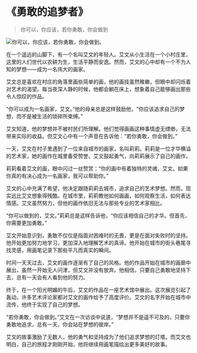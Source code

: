 # 《勇敢的追梦者》
> 你可以，你应该，若你勇敢，你会做到


![你可以，你应该，若你勇敢，你会做到。](/images/37c50869f0c74b7082ae84c7c2ab5d8f.jpg)

在一个遥远的山脚下，有一个名叫艾文的年轻人。艾文从小生活在一个小村庄里，这里的人们世代以农耕为生，生活平静而安逸。然而，艾文的心中却有一个不为人知的梦想——成为一名伟大的画家。

艾文总是喜欢在村庄的角落里画些简单的画，他的画技虽然稚嫩，但眼中却闪烁着对艺术的渴望。每当夜深人静的时候，他都会躺在床上，想象着自己能够画出那些令人惊叹的作品。

“你可以成为一名画家，艾文。”他的母亲总是这样鼓励他，“你应该追求自己的梦想，而不是被生活的琐碎所束缚。”

艾文知道，他的梦想并不被村民们所理解。他们觉得画画这种事情虚无缥缈，无法带来实际的收益。但艾文心中有一个声音在告诉他：“若你勇敢，你会做到。”

一天，艾文在村子里遇到了一位来自城市的画家，名叫莉莉。莉莉是一位才华横溢的艺术家，她的画作在城里备受赞誉。艾文鼓起勇气，向莉莉展示了自己的画作。

莉莉看着艾文的画，眼中闪过一丝赞赏：“你的画中有着独特的灵魂，艾文。如果你真的有决心成为一名画家，我可以帮助你。”

艾文的心中充满了希望，他决定跟随莉莉去城市，追求自己的艺术梦想。然而，现实远比艾文想象得残酷。在城市里，莉莉教他如何画画，如何观察生活，如何表达情感。艾文虽然努力，但他的画作依旧无法与那些专业的艺术家相比。

“你可以做到的，艾文。”莉莉总是这样告诉他，“你应该相信自己的才华。但首先，你需要更加勇敢。”

艾文开始意识到，勇敢不仅仅是指面对困难时的无畏，更是在面对失败时的坚持。他开始更加努力地学习，更加深入地理解艺术的真谛。他开始在城市的街头巷尾寻找灵感，用画笔记录下那些平凡而真实的瞬间。

时间一天天过去，艾文的画作逐渐有了自己的风格。他的作品开始在城市的画廊中展出，虽然一开始无人问津，但艾文并没有放弃。他相信，只要自己勇敢地坚持下去，总有一天会有人看到他的努力。

终于，在一个阳光明媚的午后，艾文的作品在一座艺术馆中展出。这次展览引起了轰动，许多艺术评论家都对艾文的画作给予了高度评价。艾文的名字开始在城市中流传，他终于实现了自己的梦想。

“若你勇敢，你会做到。”艾文在一次访谈中说道，“梦想并不是遥不可及的，只要你勇敢地追求，总有一天，你会站在梦想的彼岸。”

艾文的故事激励了无数人，他的勇气和坚持成为了他们追求梦想的灯塔。而艾文也明白，自己的旅程才刚刚开始，他将继续用画笔描绘出更多美好的故事。